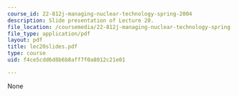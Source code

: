```yaml
---
course_id: 22-812j-managing-nuclear-technology-spring-2004
description: Slide presentation of Lecture 20.
file_location: /coursemedia/22-812j-managing-nuclear-technology-spring-2004/f4ce5cdd6d8b6b8aff7f0a8012c21e01_lec20slides.pdf
file_type: application/pdf
layout: pdf
title: lec20slides.pdf
type: course
uid: f4ce5cdd6d8b6b8aff7f0a8012c21e01

---
```

None